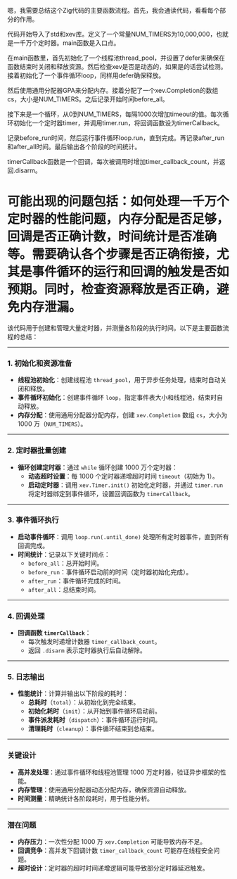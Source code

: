 嗯，我需要总结这个Zig代码的主要函数流程。首先，我会通读代码，看看每个部分的作用。

代码开始导入了std和xev库。定义了一个常量NUM_TIMERS为10,000,000，也就是一千万个定时器。main函数是入口点。

在main函数里，首先初始化了一个线程池thread_pool，并设置了defer来确保在函数结束时关闭和释放资源。然后检查xev是否是动态的，如果是的话尝试检测。接着初始化了一个事件循环loop，同样用defer确保释放。

然后使用通用分配器GPA来分配内存。接着分配了一个xev.Completion的数组cs，大小是NUM_TIMERS。之后记录开始时间before_all。

接下来是一个循环，从0到NUM_TIMERS，每隔1000次增加timeout的值。每次循环初始化一个定时器timer，并调用timer.run，将回调函数设为timerCallback。

记录before_run时间，然后运行事件循环loop.run，直到完成。再记录after_run和after_all时间。最后输出各个阶段的时间统计。

timerCallback函数是一个回调，每次被调用时增加timer_callback_count，并返回.disarm。

可能出现的问题包括：如何处理一千万个定时器的性能问题，内存分配是否足够，回调是否正确计数，时间统计是否准确等。需要确认各个步骤是否正确衔接，尤其是事件循环的运行和回调的触发是否如预期。同时，检查资源释放是否正确，避免内存泄漏。
================================================
该代码用于创建和管理大量定时器，并测量各阶段的执行时间。以下是主要函数流程的总结：

---

### **1. 初始化和资源准备**
- **线程池初始化**：创建线程池 `thread_pool`，用于异步任务处理，结束时自动关闭和释放。
- **事件循环初始化**：创建事件循环 `loop`，指定事件表大小和线程池，结束时自动释放。
- **内存分配**：使用通用分配器分配内存，创建 `xev.Completion` 数组 `cs`，大小为 1000 万（`NUM_TIMERS`）。

---

### **2. 定时器批量创建**
- **循环创建定时器**：通过 `while` 循环创建 1000 万个定时器：
  - **动态超时设置**：每 1000 个定时器递增超时时间 `timeout`（初始为 1）。
  - **启动定时器**：调用 `xev.Timer.init()` 初始化定时器，并通过 `timer.run` 将定时器绑定到事件循环，设置回调函数为 `timerCallback`。

---

### **3. 事件循环执行**
- **启动事件循环**：调用 `loop.run(.until_done)` 处理所有定时器事件，直到所有回调完成。
- **时间统计**：记录以下关键时间点：
  - `before_all`：总开始时间。
  - `before_run`：事件循环启动前的时间（定时器初始化完成）。
  - `after_run`：事件循环完成的时间。
  - `after_all`：总结束时间。

---

### **4. 回调处理**
- **回调函数 `timerCallback`**：
  - 每次触发时递增计数器 `timer_callback_count`。
  - 返回 `.disarm` 表示定时器执行后自动解除。

---

### **5. 日志输出**
- **性能统计**：计算并输出以下阶段的耗时：
  - **总耗时**（`total`）：从初始化到完全结束。
  - **初始化耗时**（`init`）：从开始到事件循环启动前。
  - **事件派发耗时**（`dispatch`）：事件循环运行时间。
  - **清理耗时**（`cleanup`）：事件循环结束到总结束。

---

### **关键设计**
- **高并发处理**：通过事件循环和线程池管理 1000 万定时器，验证异步框架的性能。
- **内存管理**：使用通用分配器动态分配内存，确保资源自动释放。
- **时间测量**：精确统计各阶段耗时，用于性能分析。

---

### **潜在问题**
- **内存压力**：一次性分配 1000 万 `xev.Completion` 可能导致内存不足。
- **回调竞争**：高并发下回调计数 `timer_callback_count` 可能存在线程安全问题。
- **超时设计**：定时器的超时时间递增逻辑可能导致部分定时器延迟触发。